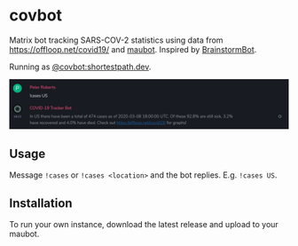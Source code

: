 # covbot

Matrix bot tracking SARS-COV-2 statistics using data from https://offloop.net/covid19/ and [maubot](https://maubot.xyz). Inspired by [BrainstormBot](https://twitter.com/BrainstormBot).

Running as [@covbot:shortestpath.dev](https://matrix.to/#/@covbot:shortestpath.dev).

![screenshot](screenshot.png "Asking @covbot:shortestpath.dev about cases in the US")

## Usage

Message `!cases` or `!cases <location>` and the bot replies. E.g. `!cases US`.

## Installation

To run your own instance, download the latest release and upload to your maubot.